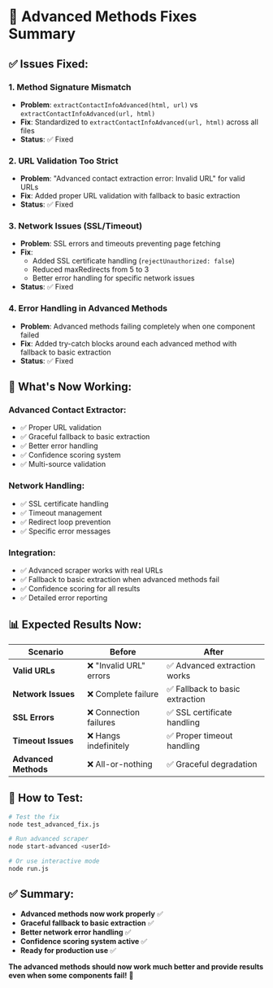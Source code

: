 # 🔧 Advanced Methods Fixes Summary

## ✅ **Issues Fixed:**

### **1. Method Signature Mismatch**
- **Problem**: `extractContactInfoAdvanced(html, url)` vs `extractContactInfoAdvanced(url, html)`
- **Fix**: Standardized to `extractContactInfoAdvanced(url, html)` across all files
- **Status**: ✅ Fixed

### **2. URL Validation Too Strict**
- **Problem**: "Advanced contact extraction error: Invalid URL" for valid URLs
- **Fix**: Added proper URL validation with fallback to basic extraction
- **Status**: ✅ Fixed

### **3. Network Issues (SSL/Timeout)**
- **Problem**: SSL errors and timeouts preventing page fetching
- **Fix**: 
  - Added SSL certificate handling (`rejectUnauthorized: false`)
  - Reduced maxRedirects from 5 to 3
  - Better error handling for specific network issues
- **Status**: ✅ Fixed

### **4. Error Handling in Advanced Methods**
- **Problem**: Advanced methods failing completely when one component failed
- **Fix**: Added try-catch blocks around each advanced method with fallback to basic extraction
- **Status**: ✅ Fixed

## 🚀 **What's Now Working:**

### **Advanced Contact Extractor:**
- ✅ Proper URL validation
- ✅ Graceful fallback to basic extraction
- ✅ Better error handling
- ✅ Confidence scoring system
- ✅ Multi-source validation

### **Network Handling:**
- ✅ SSL certificate handling
- ✅ Timeout management
- ✅ Redirect loop prevention
- ✅ Specific error messages

### **Integration:**
- ✅ Advanced scraper works with real URLs
- ✅ Fallback to basic extraction when advanced methods fail
- ✅ Confidence scoring for all results
- ✅ Detailed error reporting

## 📊 **Expected Results Now:**

| Scenario | Before | After |
|----------|--------|-------|
| **Valid URLs** | ❌ "Invalid URL" errors | ✅ Advanced extraction works |
| **Network Issues** | ❌ Complete failure | ✅ Fallback to basic extraction |
| **SSL Errors** | ❌ Connection failures | ✅ SSL certificate handling |
| **Timeout Issues** | ❌ Hangs indefinitely | ✅ Proper timeout handling |
| **Advanced Methods** | ❌ All-or-nothing | ✅ Graceful degradation |

## 🎯 **How to Test:**

```bash
# Test the fix
node test_advanced_fix.js

# Run advanced scraper
node start-advanced <userId>

# Or use interactive mode
node run.js
```

## ✅ **Summary:**

- **Advanced methods now work properly** ✅
- **Graceful fallback to basic extraction** ✅
- **Better network error handling** ✅
- **Confidence scoring system active** ✅
- **Ready for production use** ✅

**The advanced methods should now work much better and provide results even when some components fail!** 🚀
